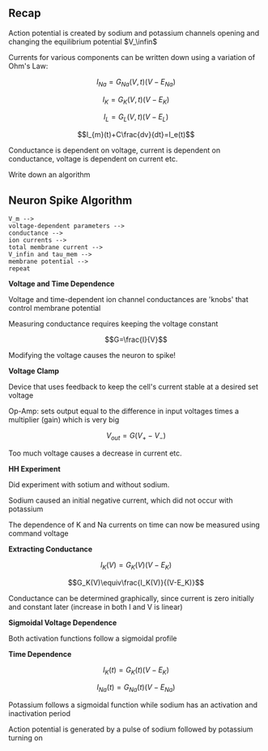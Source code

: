## Recap

Action potential is created by sodium and potassium channels opening and changing the equilibrium potential $V_\infin$

Currents for various components can be written down using a variation of Ohm's Law:

$$I_{Na}=G_{Na}(V,t)(V-E_{Na})$$

$$I_{K}=G_{K}(V,t)(V-E_{K})$$

$$I_{L}=G_{L}(V,t)(V-E_{L})$$

$$I_{m}(t)+C\frac{dv}{dt}=I_e(t)$$

Conductance is dependent on voltage, current is dependent on conductance, voltage is dependent on current etc.

Write down an algorithm

## Neuron Spike Algorithm

```
V_m --> 
voltage-dependent parameters --> 
conductance --> 
ion currents --> 
total membrane current --> 
V_infin and tau_mem --> 
membrane potential --> 
repeat
```

<b>Voltage and Time Dependence</b>

Voltage and time-dependent ion channel conductances are 'knobs' that control membrane potential

Measuring conductance requires keeping the voltage constant

$$G=\frac{I}{V}$$

Modifying the voltage causes the neuron to spike!

<b>Voltage Clamp</b>

Device that uses feedback to keep the cell's current stable at a desired set voltage

Op-Amp: sets output equal to the difference in input voltages times a multiplier (gain) which is very big

$$V_{out}=G(V_+-V_-)$$

Too much voltage causes a decrease in current etc.

<b>HH Experiment</b>

Did experiment with sotium and without sodium.

Sodium caused an initial negative current, which did not occur with potassium

The dependence of K and Na currents on time can now be measured using command voltage

<b>Extracting Conductance</b>

$$I_K(V)=G_K(V)(V-E_K)$$

$$G_K(V)\equiv\frac{I_K(V)}{(V-E_K)}$$

Conductance can be determined graphically, since current is zero initially and constant later (increase in both I and V is linear)

<b>Sigmoidal Voltage Dependence</b>

Both activation functions follow a sigmoidal profile

<b>Time Dependence</b>

$$I_K(t)=G_K(t)(V-E_K)$$

$$I_{Na}(t)=G_{Na}(t)(V-E_{Na})$$

Potassium follows a sigmoidal function while sodium has an activation and inactivation period

Action potential is generated by a pulse of sodium followed by potassium turning on


